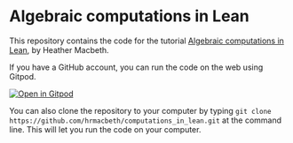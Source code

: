 # Algebraic computations in Lean

This repository contains the code for the tutorial [Algebraic computations in Lean](https://hrmacbeth.github.io/computations_in_lean/index.html), by Heather Macbeth.

If you have a GitHub account, you can run the code on the web using Gitpod.

[![Open in Gitpod](https://gitpod.io/button/open-in-gitpod.svg)](https://gitpod.io/#https://github.com/hrmacbeth/computations_in_lean)

You can also clone the repository to your computer by typing `git clone https://github.com/hrmacbeth/computations_in_lean.git` at the command line.  This will let you run the code on your computer.